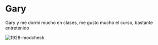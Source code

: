 # Gary

Gary y me dormí mucho en clases, me gusto mucho el curso, bastante entretenido

![1928-modcheck](https://user-images.githubusercontent.com/58791140/126178651-f0e2bd07-92df-4158-a731-8c0ee4ba9406.gif)
